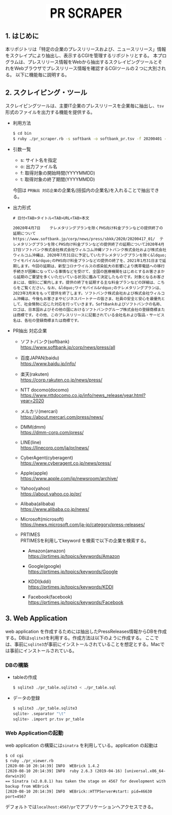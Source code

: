 <p align="center">
<img src="images/pr-scraper-logo.png" width="250px">
</p>

## 1. はじめに  
本リポジトリは「特定の企業のプレスリリースおよび、ニュースリリース」情報をスクレイプにより抽出し、表示するCGIを管理するリポジトリとする。
本プログラムは、プレスリリース情報をWebから抽出するスクレイピングツールとそれをWebブラウザでプレスリリース情報を確認するCGIツールの２つに大別される。
以下に機能毎に説明する。

## 2. スクレイピング・ツール
スクレイピングツールは、主要IT企業のプレスリリースを企業毎に抽出し、`tsv`形式のファイルを出力する機能を提供する。

* 利用方法
  ```bash
  $ cd bin
  $ ruby ./pr_scraper.rb -s softbank -o softbank_pr.tsv -f 20200401 -t 20200630
  ```

* 引数一覧  
  - s: サイト名を指定
  - o: 出力ファイル名
  - f: 取得対象の開始時間(YYYYMMDD)
  - t: 取得対象の終了期間(YYYYMMDD)
 
  今回は `PR抽出 対応企業`の企業名(括弧内の企業名)を入れることで抽出できる。

* 出力形式
  ```tsv
  # 日付<TAB>タイトル<TAB>URL<TAB>本文
  ```

  ```tsv
  20020年4月7日    テレメタリングプランを除くPHS向け料金プランなどの提供終了の延期について https://www.softbank.jp/corp/news/press/sbkk/2020/20200417_01/  テレメタリングプランを除くPHS向け料金プランなどの提供終了の延期について2020年4月17日ソフトバンク株式会社株式会社ウィルコム沖縄ソフトバンク株式会社および株式会社ウィルコム沖縄は、2020年7月31日に予定していたテレメタリングプランを除く&ldquo;ワイモバイル&rdquo;のPHS向け料金プランなどの提供の終了を、2021年1月31日まで延期します。今回の延期は、新型コロナウイルスの感染拡大の影響により携帯電話への移行手続きが困難になっている事情などを受けて、全国の医療機関をはじめとするお客さまから延期のご要望を多くいただいている状況に鑑みて決定したものです。対象となるお客さまには、個別にご案内します。提供の終了を延期する主な料金プランなどの詳細は、こちらをご覧ください。なお、&ldquo;ワイモバイル&rdquo;のテレメタリングプランは、2023年3月末をもって提供を終了します。ソフトバンク株式会社および株式会社ウィルコム沖縄は、今後もお客さまやビジネスパートナーの皆さま、社員の安全と安心を最優先として、社会情勢に応じた対応を行っていきます。SoftBankおよびソフトバンクの名称、ロゴは、日本国およびその他の国におけるソフトバンクグループ株式会社の登録商標または商標です。その他、このプレスリリースに記載されている会社名および製品・サービス名は、各社の登録商標または商標です。
  ```
* PR抽出 対応企業
  * ソフトバンク(softbank)  
  https://www.softbank.jp/corp/news/press/all

  * 百度JAPAN(baidu)  
  https://www.baidu.jp/info/

  * 楽天(rakuten)  
  https://corp.rakuten.co.jp/news/press/

  * NTT docomo(docomo)  
  https://www.nttdocomo.co.jp/info/news_release/year.html?year=2020  
  
  * メルカリ(mercari)  
   https://about.mercari.com/press/news/  
   
  * DMM(dmm)  
  https://dmm-corp.com/press/  

  * LINE(line)  
  https://linecorp.com/ja/pr/news/  
  
  * CyberAgent(cyberagent)  
  https://www.cyberagent.co.jp/news/press/
  
  * Apple(apple)  
  https://www.apple.com/jp/newsroom/archive/
  
  * Yahoo(yahoo)  
  https://about.yahoo.co.jp/pr/  

  * Alibaba(alibaba)  
  https://www.alibaba.co.jp/news/

  * Microsoft(microsoft)  
  https://news.microsoft.com/ja-jp/category/press-releases/

  * PRTIMES  
    PRTIMESを利用してkeyword を検索で以下の企業を検索する。
    * Amazon(amazon)  
      https://prtimes.jp/topics/keywords/Amazon  

    * Google(google)  
      https://prtimes.jp/topics/keywords/Google  

    * KDDI(kddi)  
      https://prtimes.jp/topics/keywords/KDDI

    * Facebook(facebook)  
      https://prtimes.jp/topics/keywords/Facebook

## 3.  Web Application
web application を作成するためには抽出したPressReleases情報からDBを作成する。DBは`sqlite3`を利用する。作成方法は以下のように作成する。
ここでは、事前に`sqlite3`が事前にインストールされていることを想定とする。Macでは事前にインストールされている。

### DBの構築
* tableの作成  
  ```bash
  $ sqlite3 ./pr_table.sqlite3 < ./pr_table.sql
  ```
* データの登録
  ```bash
  $ sqlite3 ./pr_table.sqlite3
  sqlite> .separator "\t"
  sqlite> .import pr.tsv pr_table
  ```
### Web Applicationの起動  
web application の構築には`sinatra` を利用している。application の起動は
```
$ cd cgi
$ ruby ./pr_viewer.rb
[2020-08-10 20:14:39] INFO  WEBrick 1.4.2
[2020-08-10 20:14:39] INFO  ruby 2.6.3 (2019-04-16) [universal.x86_64-darwin19]
== Sinatra (v2.0.8.1) has taken the stage on 4567 for development with backup from WEBrick
[2020-08-10 20:14:39] INFO  WEBrick::HTTPServer#start: pid=46630 port=4567
```
デフォルトでは`localhost:4567/pr`でアプリケーションへアクセスできる。


